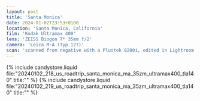 ```yaml
---
layout: post
title: 'Santa Monica'
date: 2024-01-02T23:53+0100
location: 'Santa Monica, California'
film: 'Kodak Ultramax 400'
lens: 'ZEISS Biogon T* 35mm f/2'
camera: 'Leica M-A (Typ 127)'
scan: 'scanned from negative with a Plustek 8200i, edited in Lightroom'
---
```


{% include candystore.liquid file:"20240102_218_us_roadtrip_santa_monica_ma_35zm_ultramax400_tla140" title:"" %}
{% include candystore.liquid file:"20240102_219_us_roadtrip_santa_monica_ma_35zm_ultramax400_tla140" title:"" %}